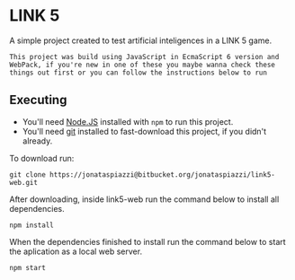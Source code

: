 # LINK 5

A simple project created to test artificial inteligences in a LINK 5 game.

`This project was build using JavaScript in EcmaScript 6 version and WebPack, if you're new in one of these you maybe wanna check these things out first or you can follow the instructions below to run`

## Executing

- You'll need <a href="https://nodejs.org/en/">Node.JS</a> installed with `npm` to run this project.
- You'll need <a href="https://git-scm.com/">git</a> installed to fast-download this project, if you didn't already.

To download run:

```
git clone https://jonataspiazzi@bitbucket.org/jonataspiazzi/link5-web.git
```

After downloading, inside link5-web run the command below to install all dependencies.

```
npm install
```

When the dependencies finished to install run the command below to start the aplication as a local web server.

```
npm start
```
